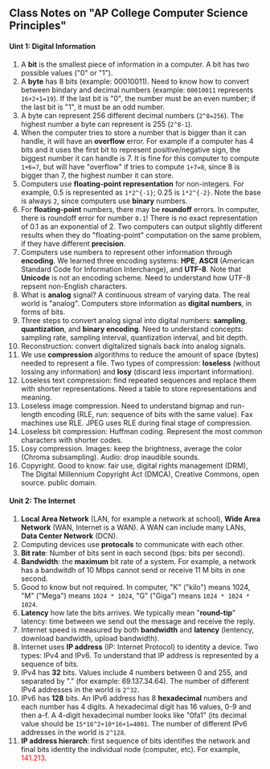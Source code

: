 ## Class Notes on "AP College Computer Science Principles"

#### Uint 1: Digital Information

1. A **bit** is the smallest piece of information in a computer. A bit has two possible values ("0" or "1").
2. A **byte** has 8 bits (example: 00010011). Need to know how to convert between bindary and decimal numbers (example: `00010011` represents  `16+2+1=19`). If the last bit is "0", the number must be an even number; if the last bit is "1", it must be an odd number.
3. A byte can represent 256 different decimal numbers (`2^8=256`). The highest number a byte can represent is 255 (`2^8-1`). 
4. When the computer tries to store a number that is bigger than it can handle, it will have an **overflow** error. For example if a computer has 4 bits and it uses the first bit to represent positive/negative sign, the biggest number it can handle is 7. It is fine for this computer to compute `1+6=7`, but will have "overflow" if tries to compute `1+7=8`, since 8 is bigger than 7, the highest number it can store. 
5. Computers use **floating-point representation** for non-integers. For example, 0.5 is represented as `1*2^{-1}`; 0.25 is `1*2^{-2}`. Note the base is always `2`, since computers use **binary** numbers.
6. For **floating-point** numbers, there may be **roundoff** errors. In computer, there is roundoff error for number `0.1`! There is no exact representation of 0.1 as an exponential of 2. Two computers can output slightly different results when they do "floating-point" computation on the same problem, if they have different **precision**.
7. Computers use numbers to represent other information through **encoding**. We learned three encoding systems: **HPE**, **ASCII** (American Standard Code for Information Interchange), and **UTF-8**. Note that **Unicode** is not an encoding scheme. Need to understand how UTF-8 repsent non-English characters. 
8. What is **analog** signal? A continuous stream of varying data. The real world is "analog". Computers store information as **digital numbers**, in forms of bits. 
9. Three steps to convert analog signal into digital numbers: **sampling**, **quantization**, and **binary encoding**. Need to understand concepts: sampling rate, sampling interval, quantization interval, and bit depth.
10. Reconstruction: convert digitalized signals back into analog signals.
11. We use **compression** algorithms to reduce the amount of space (bytes) needed to represent a file. Two types of compression: **loseless** (without lossing any information) and **losy** (discard less important information).
12. Loseless text compression: find repeated sequences and replace them with shorter representations. Need a table to store representations and meaning.
13. Loseless image compression. Need to understand bigmap and run-length encoding (RLE, run: sequence of bits with the same value). Fax machines use RLE. JPEG uses RLE during final stage of compression.
14. Loseless bit compression: Huffman coding. Represent the most common characters with shorter codes.
15. Losy compression. Images: keep the brightness, average the color (Chroma subsampling). Audio: drop inaudible sounds.
16. Copyright. Good to know: fair use, digital rights management (DRM), The Digital Millennium Copyright Act (DMCA), Creative Commons, open source. public domain.

#### Unit 2: The Internet

1. **Local Area Network** (LAN, for example a network at school), **Wide Area Network** (WAN, Internet is a WAN). A WAN can include many LANs, **Data Center Network** (DCN).
2. Computing devices use **protocals** to communicate with each other.
3. **Bit rate**: Number of bits sent in each second (bps: bits per second).
4. **Bandwidth**: the **maximum** bit rate of a system. For example, a network has a bandwitdh of 10 Mbps cannot send or receive 11 M bits in one second.
5. Good to know but not required. In computer, "K" ("kilo") means 1024, "M" ("Mega") means `1024 * 1024`, "G" ("Giga") means `1024 * 1024 * 1024`.
6. **Latency** how late the bits arrives. We typically mean "**round-tip**" latency: time between we send out the message and receive the reply.
7. Internet speed is measured by both **bandwidth** and **latency** (lentency, download bandwidth, upload bandwidth).
8. Internet uses **IP address** (IP: Internet Protocol) to identity a device. Two types: IPv4 and IPv6. To understand that IP address is represented by a sequence of bits.
9. IPv4 has **32** bits. Values include 4 numbers between 0 and 255, and separated by "." (for example: 69.137.34.64). The number of different IPv4 addresses in the world is `2^32`.
10. IPv6 has **128** bits. An IPv6 address has 8 **hexadecimal** numbers and each number has 4 digits. A hexadecimal digit has 16 values, 0-9 and then a-f. A 4-digit hexadecimal number looks like "0fa1" (its decimal value should be `15*16^2+10*16+1=4001`. The number of different IPv6 addresses in the world is `2^128`.
11. **IP address hierarch**: first sequence of bits identifies the network and final bits identity the individual node (computer, etc). For example, <span style="color:red">141.213</span>.
